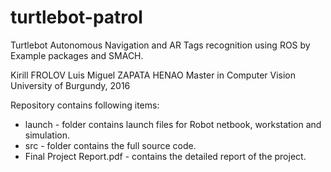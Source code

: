 # turtlebot-patrol
Turtlebot Autonomous Navigation and AR Tags recognition using ROS by Example packages and SMACH.

Kirill FROLOV
Luis Miguel ZAPATA HENAO
Master in Computer Vision
University of Burgundy, 2016 

Repository contains following items:
* launch - folder contains launch files for Robot netbook, workstation and simulation.
* src - folder contains the full source code.
* Final Project Report.pdf - contains the detailed report of the project.
